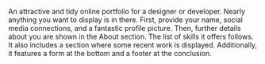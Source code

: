 An attractive and tidy online portfolio for a designer or developer. Nearly anything you want to display is in there. First, provide your name, social media connections, and a fantastic profile picture. Then, further details about you are shown in the About section. The list of skills it offers follows. It also includes a section where some recent work is displayed. Additionally, it features a form at the bottom and a footer at the conclusion.